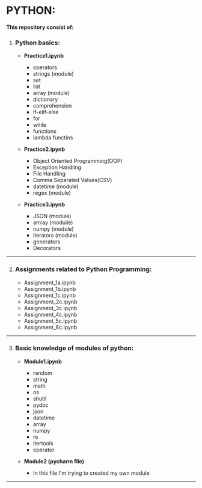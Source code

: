 # PYTHON:
**This repository consist of:**
1. ### Python basics:
    * **Practice1.ipynb**
        * operators
        * strings (module)
        * set
        * list
        * array (module)
        * dictionary
        * comprehension
        * if-elif-else
        * for 
        * while
        * functions
        * lambda functins

    * **Practice2.ipynb**
        * Object Oriented Programming(OOP)
        * Exception Handling
        * File Handling
        * Comma Separated Values(CSV)
        * datetime (module)
        * regex (module)

    * **Practice3.ipynb**
        * JSON (module)
        * arrray (moduile)
        * numpy (module)
        * iterators (module)
        * generators
        * Decorators
---
2. ### Assignments related to Python Programming:
    * Assignment_1a.ipynb
    * Assignment_1b.ipynb
    * Assignment_1c.ipynb
    * Assignment_2c.ipynb
    * Assignment_3c.ipynb
    * Assignment_4c.ipynb
    * Assignment_5c.ipynb
    * Assignment_6c.ipynb
--- 
3. ### Basic knowledge of modules of python: 
  
    * **Module1.ipynb**
        * random 
        * string
        * math 
        * os
        * shutil
        * pydoc  
        * json
        * datetime 
        * array
        * numpy
        * re
        * itertools 
        * operator

    * **Module2 (pycharm file)**
        * In this file I'm trying to created my own module
---